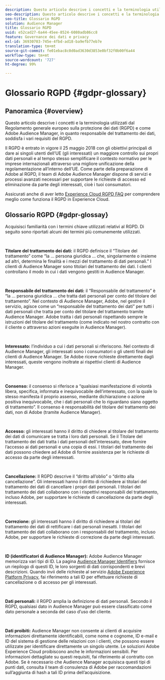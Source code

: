 ```yaml
---
description: Questo articolo descrive i concetti e la terminologia utilizzati dal Regolamento generale europeo sulla protezione dei dati (RGPD) e come Adobe Audience Manager, in quanto responsabile del trattamento dei dati, soddisfa i vari requisiti del RGPD.
seo-description: Questo articolo descrive i concetti e la terminologia utilizzati dal Regolamento generale europeo sulla protezione dei dati (RGPD) e come Adobe Audience Manager, in quanto responsabile del trattamento dei dati, soddisfa i vari requisiti del RGPD.
seo-title: Glossario RGPD
solution: Audience Manager
title: Glossario RGPD
uuid: e52cad27-6a44-45ee-8524-6080adb86cc8
feature: Governance dei dati e privacy
exl-id: 36930703-745e-4fbd-ad18-ba9efb77eb7e
translation-type: tm+mt
source-git-commit: fe01ebac8c0d0ad3630d3853e0bf32f0b00f6a44
workflow-type: tm+mt
source-wordcount: '727'
ht-degree: 99%

---
```


# Glossario RGPD {#gdpr-glossary}

## Panoramica {#overview}

Questo articolo descrive i concetti e la terminologia utilizzati dal Regolamento generale europeo sulla protezione dei dati (RGPD) e come Adobe Audience Manager, in quanto responsabile del trattamento dei dati, soddisfa i vari requisiti del RGPD.

Il RGPD è entrato in vigore il 25 maggio 2018 con gli obiettivi principali di dare ai singoli utenti dell’UE (gli interessati) un maggiore controllo sui propri dati personali e al tempo stesso semplificare il contesto normativo per le imprese internazionali attraverso una migliore unificazione della regolamentazione all’interno dell’UE. Come parte della preparazione di Adobe al RGPD, il team di Adobe Audience Manager dispone di servizi e processi avanzati necessari per supportare le richieste di accesso ed eliminazione da parte degli interessati, cioè i tuoi consumatori.

Assicurati anche di aver letto [Experience Cloud RGPD FAQ](https://docs.adobe.com/content/help/it-IT/experience-platform/privacy/home.html#!api-specification/markdown/narrative/gdpr/gdpr-faq.md) per comprendere meglio come funziona il RGPD in Experience Cloud.

## Glossario RGPD {#gdpr-glossay}

Acquisisci familiarità con i termini chiave utilizzati relativi al RGPD. Di seguito sono riportati alcuni dei termini più comunemente utilizzati.

 

**Titolare del trattamento dei dati:** il RGPD definisce il “Titolare del trattamento” come “la ... persona giuridica ... che, singolarmente o insieme ad altri, determina le finalità e i mezzi del trattamento di dati personali.” I clienti di Audience Manager sono titolari del trattamento dei dati. I clienti controllano il modo in cui i dati vengono gestiti in Audience Manager.

 

**Responsabile del trattamento dei dati:** il “Responsabile del trattamento” è “la ... persona giuridica ... che tratta dati personali per conto del titolare del trattamento”. Nel contesto di Audience Manager, Adobe, nel gestire il servizio, agisce come un “responsabile del trattamento dei dati” per tutti i dati personali che tratta per conto del titolare del trattamento tramite Audience Manager. Adobe tratta i dati personali rispettando sempre le istruzioni del titolare del trattamento (come indicato nel nostro contratto con il cliente o attraverso azioni eseguite in Audience Manager).

 

**Interessato:** l’individuo a cui i dati personali si riferiscono. Nel contesto di Audience Manager, gli interessati sono i consumatori o gli utenti finali dei clienti di Audience Manager. Se Adobe riceve richieste direttamente dagli interessati, queste vengono inoltrate ai rispettivi clienti di Audience Manager.

 

**Consenso:** il consenso si riferisce a “qualsiasi manifestazione di volontà libera, specifica, informata e inequivocabile dell’interessato, con la quale lo stesso manifesta il proprio assenso, mediante dichiarazione o azione positiva inequivocabile, che i dati personali che lo riguardano siano oggetto di trattamento”. Il consenso è responsabilità del titolare del trattamento dei dati, non di Adobe (tramite Audience Manager).

 

**Accesso:** gli interessati hanno il diritto di chiedere al titolare del trattamento dei dati di comunicare se tratta i loro dati personali. Se il Titolare del trattamento dei dati tratta i dati personali dell’interessato, deve fornire l’accesso ai dati personali e una copia di essi. I titolari del trattamento dei dati possono chiedere ad Adobe di fornire assistenza per le richieste di accesso da parte degli interessati.

 

**Cancellazione:** Il RGPD descrive il “diritto all’oblio” o “diritto alla cancellazione”. Gli interessati hanno il diritto di richiedere ai titolari del trattamento dei dati di cancellare i propri dati personali. I titolari del trattamento dei dati collaborano con i rispettivi responsabili del trattamento, incluso Adobe, per supportare le richieste di cancellazione da parte degli interessati.

 

**Correzione:** gli interessati hanno il diritto di richiedere ai titolari del trattamento dei dati di rettificare i dati personali inesatti. I titolari del trattamento dei dati collaborano con i responsabili del trattamento, incluso Adobe, per supportare le richieste di correzione da parte degli interessati.

 

**ID (identificatori di Audience Manager):** Adobe Audience Manager memorizza vari tipi di ID. La pagina [Audience Manager Identifiers](data-privacy-ids.md) fornisce un riepilogo di questi ID, le loro sorgenti di dati corrispondenti e brevi descrizioni. Quando invii delle richieste al servizio [Adobe Experience Platform Privacy](https://docs.adobe.com/content/help/it-IT/experience-platform/privacy/home.html), fai riferimento a tali ID per effettuare richieste di cancellazione o di accesso per gli interessati.

 

**Dati personali:** il RGPD amplia la definizione di dati personali. Secondo il RGPD, qualsiasi dato in Audience Manager può essere classificato come dato personale a seconda del caso d’uso del cliente.

 

**Dati proibiti:** Audience Manager non consente ai clienti di acquisire informazioni direttamente identificabili, come nome e cognome, ID e-mail e ID del sistema di gestione delle relazioni con i clienti, che possono essere utilizzate per identificare direttamente un singolo utente. Le soluzioni Adobe Experience Cloud proibiscono anche le informazioni sensibili. Per informazioni dettagliate su questi requisiti, fai riferimento al contratto con Adobe. Se è necessario che Audience Manager acquisisca questi tipi di punti dati, consulta il team di consulenza di Adobe per raccomandazioni sull’aggiunta di hash a tali ID prima dell’acquisizione.
